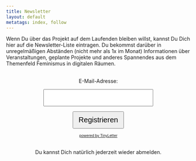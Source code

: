 ```yaml
---
title: Newsletter
layout: default
metatags: index, follow
---
```


<p>Wenn Du über das Projekt auf dem Laufenden bleiben willst, kannst Du Dich hier auf die Newsletter-Liste eintragen. Du bekommst darüber in unregelmäßigen Abständen (nicht mehr als 1x im Monat) Informationen über Veranstaltungen, geplante Projekte und anderes Spannendes aus dem Themenfeld Feminismus in digitalen Räumen.</p>
  <form style="padding:3px;text-align:center;" action="https://tinyletter.com/feministclickback" method="post" target="popupwindow" onsubmit="window.open('https://tinyletter.com/feministclickback', 'popupwindow', 'scrollbars=yes,width=800,height=600');return true"><p><label for="tlemail">E-Mail-Adresse:</label></p><p><input type="text" style="width:300px; padding:10px;font-size:20px" name="email" id="tlemail" /></p><input type="hidden" value="1" name="embed"/><input type="submit" value="Registrieren" style="width:140px;padding:10px;font-size:20px" /><p><a style="font-size:0.7em" href="https://tinyletter.com" target="_blank">powered by TinyLetter</a></p></form>
<p style="font-size:1em;text-align:center;margin:0 0 50px 0">Du kannst Dich natürlich jederzeit wieder abmelden.</p>
